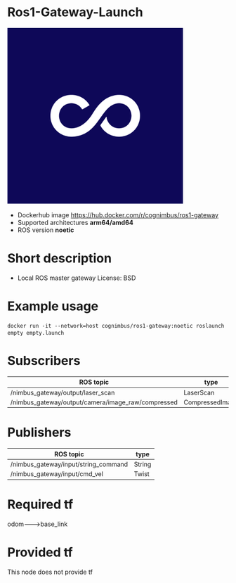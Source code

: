 # Ros1-Gateway-Launch

<img src="./ros1-gateway-launch/nimbusc.jpg" alt="ros1-gateway-launch" width="400"/>

* Dockerhub image https://hub.docker.com/r/cognimbus/ros1-gateway
* Supported architectures <b>arm64/amd64</b>
* ROS version <b>noetic
</b>

# Short description
* Local ROS master gateway
License: BSD

# Example usage
```
docker run -it --network=host cognimbus/ros1-gateway:noetic roslaunch empty empty.launch
```

# Subscribers
ROS topic | type
--- | ---
/nimbus_gateway/output/laser_scan | LaserScan
/nimbus_gateway/output/camera/image_raw/compressed | CompressedImage


# Publishers
ROS topic | type
--- | ---
/nimbus_gateway/input/string_command | String
/nimbus_gateway/input/cmd_vel | Twist


# Required tf
odom--->base_link


# Provided tf
This node does not provide tf


